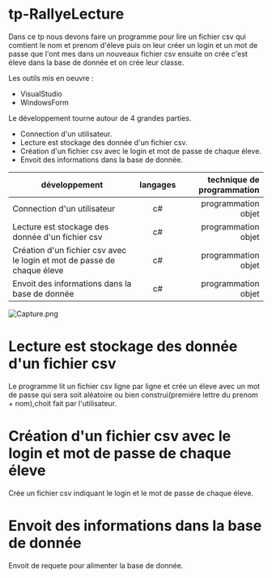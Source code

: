 # tp-RallyeLecture
Dans ce tp nous devons faire un programme pour lire un fichier csv qui comtient le nom et prenom d'éleve puis on leur créer un login et
un mot de passe que l'ont mes dans un nouveaux fichier csv ensuite on crée c'est éleve dans la base de donnée et on crée leur classe.

 
 Les outils mis en oeuvre :
 * VisualStudio
 * WindowsForm
 
 Le développement tourne autour de 4 grandes parties.
 * Connection d'un utilisateur.
 * Lecture est stockage des donnée d'un fichier csv.
 * Création d'un fichier csv avec le login et mot de passe de chaque éleve.
 * Envoit des informations dans la base de donnée.
 
 |développement          |langages |technique de programmation                           |
|-----------------------|:-------:|----------------------------------------------------:|
|Connection d'un utilisateur |c#|programmation objet|
|Lecture est stockage des donnée d'un fichier csv |c#|programmation objet|
|Création d'un fichier csv avec le login et mot de passe de chaque éleve|c#|programmation objet|
|Envoit des informations dans la base de donnée|c#|programmation objet|
 
  ![Capture.png](https://github.com/adesheulles/tp-RallyeLecture/tree/master/images/connection.PNG)
  
 # Lecture est stockage des donnée d'un fichier csv
 Le programme lit un fichier csv ligne par ligne et crée un éleve avec un mot de passe qui sera soit aléatoire ou bien construi(premiére 
 lettre du prenom + nom),choit fait par l'utilisateur.
 
 # Création d'un fichier csv avec le login et mot de passe de chaque éleve
 Crée un fichier csv indiquant le login et le mot de passe de chaque éleve.
 
 # Envoit des informations dans la base de donnée
 Envoit de requete pour alimenter la base de donnée.

